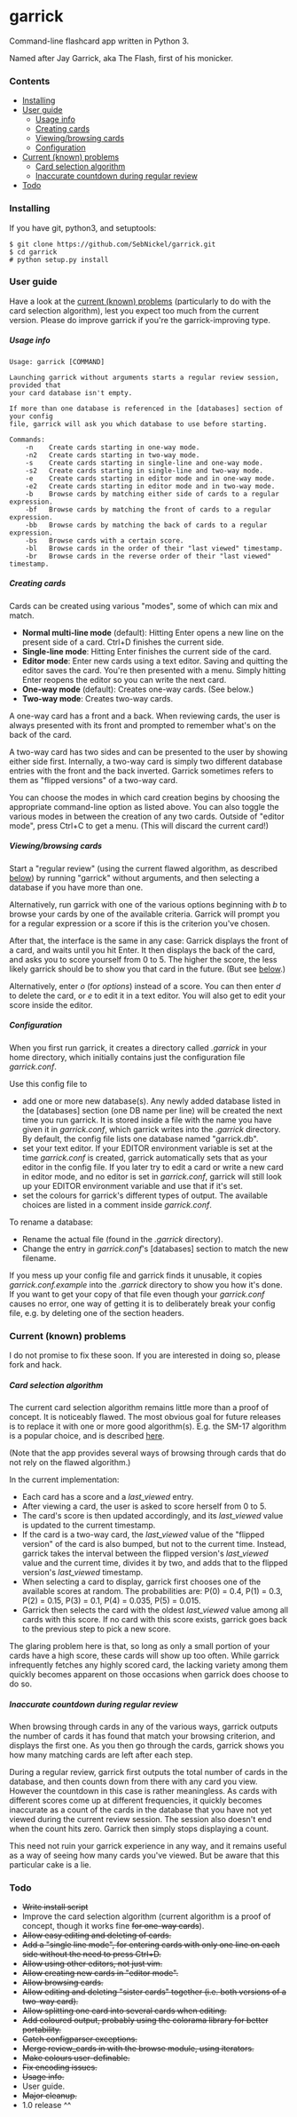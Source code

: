 # garrick
Command-line flashcard app written in Python 3.

Named after Jay Garrick, aka The Flash, first of his monicker.

### Contents
- [Installing](#installing)
- [User guide](#userguide)
  - [Usage info](#usage)
  - [Creating cards](#creating)
  - [Viewing/browsing cards](#viewing)
  - [Configuration](#config)
- [Current (known) problems](#problems)
  - [Card selection algorithm](#algorithm)
  - [Inaccurate countdown during regular review](#countdown)
- [Todo](#todo)

### <a name="installing"></a>Installing
If you have git, python3, and setuptools:
```
$ git clone https://github.com/SebNickel/garrick.git
$ cd garrick
# python setup.py install
```

### <a name="userguide"></a>User guide

Have a look at the [current (known) problems](#problems) (particularly to do with the card selection algorithm), lest you expect too much from the current version. Please do improve garrick if you're the garrick-improving type.

##### <a name="usage"></a>Usage info

```
Usage: garrick [COMMAND]

Launching garrick without arguments starts a regular review session, provided that
your card database isn't empty.

If more than one database is referenced in the [databases] section of your config
file, garrick will ask you which database to use before starting.

Commands:
	-n    Create cards starting in one-way mode.
	-n2	  Create cards starting in two-way mode.
	-s	  Create cards starting in single-line and one-way mode.
	-s2	  Create cards starting in single-line and two-way mode.
	-e	  Create cards starting in editor mode and in one-way mode.
	-e2	  Create cards starting in editor mode and in two-way mode.
	-b	  Browse cards by matching either side of cards to a regular expression.
	-bf	  Browse cards by matching the front of cards to a regular expression.
	-bb	  Browse cards by matching the back of cards to a regular expression.
	-bs	  Browse cards with a certain score.
	-bl	  Browse cards in the order of their "last viewed" timestamp.
	-br	  Browse cards in the reverse order of their "last viewed" timestamp.
```

##### <a name="creating"></a>Creating cards

Cards can be created using various "modes", some of which can mix and match.
- **Normal multi-line mode** (default): Hitting Enter opens a new line on the present side of a card. Ctrl+D finishes the current side.
- **Single-line mode**: Hitting Enter finishes the current side of the card.
- **Editor mode**: Enter new cards using a text editor. Saving and quitting the editor saves the card. You're then presented with a menu. Simply hitting Enter reopens the editor so you can write the next card.
- **One-way mode** (default): Creates one-way cards. (See below.)
- **Two-way mode**: Creates two-way cards.

A one-way card has a front and a back. When reviewing cards, the user is always presented with its front and prompted to remember what's on the back of the card.

A two-way card has two sides and can be presented to the user by showing either side first. Internally, a two-way card is simply two different database entries with the front and the back inverted. Garrick sometimes refers to them as "flipped versions" of a two-way card.

You can choose the modes in which card creation begins by choosing the appropriate command-line option as listed above. You can also toggle the various modes in between the creation of any two cards. Outside of "editor mode", press Ctrl+C to get a menu. (This will discard the current card!)

##### <a name="viewing"></a>Viewing/browsing cards

Start a "regular review" (using the current flawed algorithm, as described [below](#algorithm)) by running "garrick" without arguments, and then selecting a database if you have more than one.

Alternatively, run garrick with one of the various options beginning with _b_ to browse your cards by one of the available criteria. Garrick will prompt you for a regular expression or a score if this is the criterion you've chosen.

After that, the interface is the same in any case: Garrick displays the front of a card, and waits until you hit Enter. It then displays the back of the card, and asks you to score yourself from 0 to 5. The higher the score, the less likely garrick should be to show you that card in the future. (But see [below](#algorithm).)

Alternatively, enter _o_ (for _options_) instead of a score. You can then enter _d_ to delete the card, or _e_ to edit it in a text editor. You will also get to edit your score inside the editor.

##### <a name="config"></a>Configuration

When you first run garrick, it creates a directory called _.garrick_ in your home directory, which initially contains just the configuration file _garrick.conf_.

Use this config file to
- add one or more new database(s). Any newly added database listed in the [databases] section (one DB name per line) will be created the next time you run garrick. It is stored inside a file with the name you have given it in _garrick.conf_, which garrick writes into the _.garrick_ directory. By default, the config file lists one database named "garrick.db".
- set your text editor. If your EDITOR environment variable is set at the time _garrick.conf_ is created, garrick automatically sets that as your editor in the config file. If you later try to edit a card or write a new card in editor mode, and no editor is set in _garrick.conf_, garrick will still look up your EDITOR environment variable and use that if it's set.
- set the colours for garrick's different types of output. The available choices are listed in a comment inside _garrick.conf_.

To rename a database:
- Rename the actual file (found in the _.garrick_ directory).
- Change the entry in _garrick.conf_'s [databases] section to match the new filename.

If you mess up your config file and garrick finds it unusable, it copies _garrick.conf.example_ into the _.garrick_ directory to show you how it's done. If you want to get your copy of that file even though your _garrick.conf_ causes no error, one way of getting it is to deliberately break your config file, e.g. by deleting one of the section headers.

### <a name="problems"></a>Current (known) problems

I do not promise to fix these soon. If you are interested in doing so, please fork and hack.

##### <a name="algorithm"></a>Card selection algorithm

The current card selection algorithm remains little more than a proof of concept. It is noticeably flawed.
The most obvious goal for future releases is to replace it with one or more good algorithm(s). 
E.g. the SM-17 algorithm is a popular choice, and is described [here](http://www.supermemopedia.com/wiki/Algorithm_SM-17).

(Note that the app provides several ways of browsing through cards that do not rely on the flawed algorithm.)

In the current implementation:
- Each card has a score and a _last\_viewed_ entry.
- After viewing a card, the user is asked to score herself from 0 to 5.
- The card's score is then updated accordingly, and its _last\_viewed_ value is updated to the current timestamp.
- If the card is a two-way card, the _last\_viewed_ value of the "flipped version" of the card is also bumped, but not to the current time. Instead, garrick takes the interval between the flipped version's _last\_viewed_ value and the current time, divides it by two, and adds that to the flipped version's _last_viewed_ timestamp.
- When selecting a card to display, garrick first chooses one of the available scores at random. The probabilities are: P(0) = 0.4, P(1) = 0.3, P(2) = 0.15, P(3) = 0.1, P(4) = 0.035, P(5) = 0.015.
- Garrick then selects the card with the oldest _last\_viewed_ value among all cards with this score. If no card with this score exists, garrick goes back to the previous step to pick a new score.

The glaring problem here is that, so long as only a small portion of your cards have a high score, these cards will show up too often. While garrick infrequently fetches any highly scored card, the lacking variety among them quickly becomes apparent on those occasions when garrick does choose to do so.

##### <a name="countdown"></a>Inaccurate countdown during regular review

When browsing through cards in any of the various ways, garrick outputs the number of cards it has found that match your browsing criterion, and displays the first one. As you then go through the cards, garrick shows you how many matching cards are left after each step.

During a regular review, garrick first outputs the total number of cards in the database, and then counts down from there with any card you view. However the countdown in this case is rather meaningless. As cards with different scores come up at different frequencies, it quickly becomes inaccurate as a count of the cards in the database that you have not yet viewed during the current review session. The session also doesn't end when the count hits zero. Garrick then simply stops displaying a count.

This need not ruin your garrick experience in any way, and it remains useful as a way of seeing how many cards you've viewed. But be aware that this particular cake is a lie.

### <a name="todo"></a>Todo
* ~~Write install script~~
* Improve the card selection algorithm (current algorithm is a proof of concept, though it works fine ~~for one-way cards~~).
* ~~Allow easy editing and deleting of cards.~~
* ~~Add a "single line mode", for entering cards with only one line on each side without the need to press Ctrl+D.~~
* ~~Allow using other editors, not just vim.~~
* ~~Allow creating new cards in "editor mode".~~
* ~~Allow browsing cards.~~
* ~~Allow editing and deleting "sister cards" together (i.e. both versions of a two-way card).~~
* ~~Allow splitting one card into several cards when editing.~~
* ~~Add coloured output, probably using the colorama library for better portability.~~
* ~~Catch configparser exceptions.~~
* ~~Merge review\_cards in with the browse module, using iterators.~~
* ~~Make colours user-definable.~~
* ~~Fix encoding issues.~~
* ~~Usage info.~~
* User guide.
* ~~Major cleanup.~~
* 1.0 release ^^
